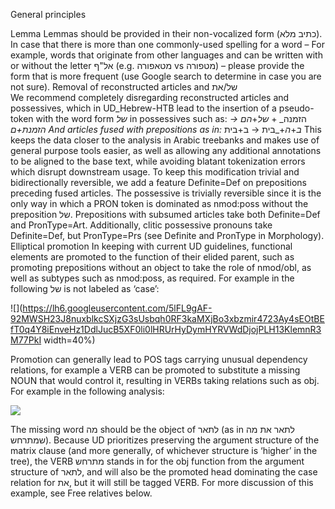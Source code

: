 

General principles

Lemma
Lemmas should be provided in their non-vocalized form (כתיב מלא).
In case that there is more than one commonly-used spelling for a word – For example, words that originate from other languages and can be written with or without the letter אל"ף (e.g. מטאפורה  vs מטפורה) – please provide the form that is more frequent (use Google search to determine in case you are not sure).
Removal of reconstructed articles and של/את   
We recommend completely disregarding reconstructed articles and possessives, which in UD_Hebrew-HTB lead to the insertion of a pseudo-token with the word form _של_ in possessives such as:
הזמנה_ + _של_+_הם → הזמנת+ם
And articles fused with prepositions as in:
 ב_+_ה_+_בית → ב+בית
This keeps the data closer to the analysis in Arabic treebanks and makes use of general purpose tools easier, as well as allowing any additional annotations to be aligned to the base text, while avoiding blatant tokenization errors which disrupt downstream usage.
To keep this modification trivial and bidirectionally reversible, we add a feature Definite=Def on prepositions preceding fused articles. The possessive is trivially reversible since it is the only way in which a PRON token is dominated as nmod:poss without the preposition של.
Prepositions with subsumed articles take both Definite=Def and PronType=Art. Additionally, clitic possessive pronouns take Definite=Def, but PronType=Prs (see Definite and PronType in Morphology).
Elliptical promotion
In keeping with current UD guidelines, functional elements are promoted to the function of their elided parent, such as promoting prepositions without an object to take the role of nmod/obl, as well as subtypes such as nmod:poss, as required. For example in the following של is not labeled as ‘case’:

![](https://lh6.googleusercontent.com/5lFL9gAF-92MWSH23J8nuxblkcSXjzG3sUsbqh0RF3kaMXjBo3xbzmir4723Ay4sEOtBEfT0q4Y8iEnveHz1DdlJucB5XF0li0lHRUrHyDymHYRVWdDjojPLH13KlemnR3M77PkI width=40%)


Promotion can generally lead to POS tags carrying unusual dependency relations, for example a VERB can be promoted to substitute a missing NOUN that would control it, resulting in VERBs taking relations such as obj. For example in the following analysis:

![](https://lh4.googleusercontent.com/yyz7wcW6CrPgYryNXvyUNk9cri8b9DU0y7AMJ9XmEGBq85kW1kiQn7-yu0InzS460t16yqo52pvWnyC-piHa0L2sX6KUHTWBPpwRDR4bHA6fFqoskg4ouWnpl2yH04bh7G5nZPdv=s0)


The missing word מה should be the object of לתאר (as in לתאר את מה שמתרחש). Because UD prioritizes preserving the argument structure of the matrix clause (and more generally, of whichever structure is ‘higher’ in the tree), the VERB מתרחש stands in for the obj function from the argument structure of לתאר, and will also be the promoted head dominating the case relation for את, but it will still be tagged VERB. For more discussion of this example, see Free relatives below.
